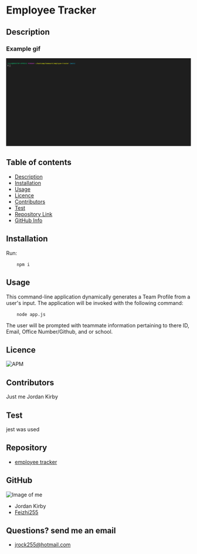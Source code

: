 # Employee Tracker

## Description 

### Example gif

![Example of application](./assets/emptk.gif)

## Table of contents
- [Description](#Description)
- [Installation](#Installation)
- [Usage](#Usage)
- [Licence](#Licence)
- [Contributors](#Contributors)
- [Test](#Test)
- [Repository Link](#Repository)
- [GitHub Info](#GitHub) 
## Installation
  Run:

        npm i
        
## Usage
  This command-line application dynamically generates a Team Profile from a user's input. The application will be invoked with the following command:

        node app.js

  The user will be prompted with teammate information pertaining to there ID, Email, Office Number/Github, and or school.
## Licence
![APM](https://img.shields.io/apm/l/npm)
## Contributors
Just me Jordan Kirby
## Test
jest was used
## Repository
- [employee tracker](https://github.com/Feizhi255/employee-tracker)
## GitHub
![Image of me](https://avatars2.githubusercontent.com/u/64999600?v=4)
- Jordan Kirby
- [Feizhi255](https://github.com/Feizhi255)
## Questions? send me an email
- <jrock255@hotmail.com>